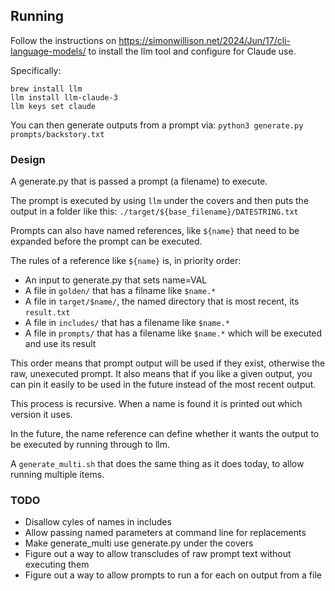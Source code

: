 ## Running

Follow the instructions on https://simonwillison.net/2024/Jun/17/cli-language-models/ to install the llm tool and configure for Claude use.

Specifically:

```
brew install llm
llm install llm-claude-3
llm keys set claude
```

You can then generate outputs from a prompt via: `python3 generate.py prompts/backstory.txt`

### Design

A generate.py that is passed a prompt (a filename) to execute.

The prompt is executed by using `llm` under the covers and then puts the output in a folder like this: `./target/${base_filename}/DATESTRING.txt`

Prompts can also have named references, like `${name}` that need to be expanded before the prompt can be executed.

The rules of a reference like `${name}` is, in priority order:
- An input to generate.py that sets name=VAL
- A file in `golden/` that has a filname like `$name.*`
- A file in `target/$name/`, the named directory that is most recent, its `result.txt`
- A file in `includes/` that has a filename like `$name.*`
- A file in `prompts/` that has a filename like `$name.*` which will be executed and use its result

This order means that prompt output will be used if they exist, otherwise the raw, unexecuted prompt. It also means that if you like a given output, you can pin it easily to be used in the future instead of the most recent output.

This process is recursive. When a name is found it is printed out which version it uses.

In the future, the name reference can define whether it wants the output to be executed by running through to llm.

A `generate_multi.sh` that does the same thing as it does today, to allow running multiple items.

### TODO
- Disallow cyles of names in includes
- Allow passing named parameters at command line for replacements
- Make generate_multi use generate.py under the covers
- Figure out a way to allow transcludes of raw prompt text without executing them
- Figure out a way to allow prompts to run a for each on output from a file